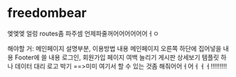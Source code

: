 # freedombear
엦엦엦 얼렁 routes좀 파주셈 언제파줄꺼어어어어어어ㅓㅇ



해야할 거: 메인페이지 설명부분, 이용방법 내용
	         메인페이지 오른쪽 하단에 집어넣을 내용
	         Footer에  쓸 내용
                    로그인, 회원가입 페이지 여백 늘리기
	       게시판 상세보기 템플릿 하나
	      데이터 대리 로고 박기 
==>미미 여기서 할 수 있는 것좀 해줘어어ㅓ어ㅓㅓㅓ!!!!!!!!!